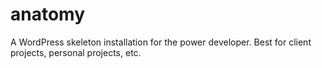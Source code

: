 anatomy
=======

A WordPress skeleton installation for the power developer. Best for client projects, personal projects, etc.